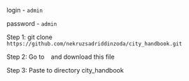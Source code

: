 login - `admin`

password - `admin`

Step 1: git clone ` https://github.com/nekruzsadriddinzoda/city_handbook.git `

Step 2: Go to ` ` and download this file

Step 3: Paste to directory city_handbook




